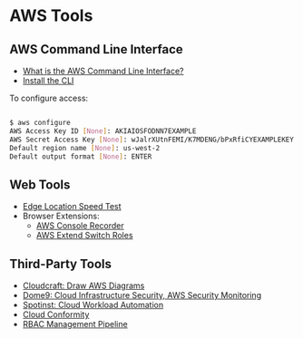 # AWS Tools

## AWS Command Line Interface

* [What is the AWS Command Line Interface?](https://docs.aws.amazon.com/cli/latest/userguide/cli-chap-welcome.html)
* [Install the CLI](https://aws.amazon.com/cli/)

To configure access:

```sh

$ aws configure
AWS Access Key ID [None]: AKIAIOSFODNN7EXAMPLE
AWS Secret Access Key [None]: wJalrXUtnFEMI/K7MDENG/bPxRfiCYEXAMPLEKEY
Default region name [None]: us-west-2
Default output format [None]: ENTER

```

## Web Tools

* [Edge Location Speed Test](http://s3-accelerate-speedtest.s3-accelerate.amazonaws.com/en/accelerate-speed-comparsion.html?region=ap-southeast-2)
* Browser Extensions:
  * [AWS Console Recorder](https://github.com/iann0036/AWSConsoleRecorder)
  * [AWS Extend Switch Roles](https://github.com/tilfin/aws-extend-switch-roles)

## Third-Party Tools

* [Cloudcraft: Draw AWS Diagrams](https://cloudcraft.co/)
* [Dome9: Cloud Infrastructure Security, AWS Security Monitoring](https://dome9.com/)
* [Spotinst: Cloud Workload Automation](https://spotinst.com/)
* [Cloud Conformity](https://www.cloudconformity.com/)
* [RBAC Management Pipeline](https://github.com/mechanicalpete/rbac-management-pipeline)
